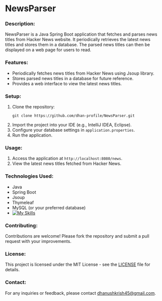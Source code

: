 # NewsParser

### Description:
NewsParser is a Java Spring Boot application that fetches and parses news titles from Hacker News website. It periodically retrieves the latest news titles and stores them in a database. The parsed news titles can then be displayed on a web page for users to read.

### Features:
- Periodically fetches news titles from Hacker News using Jsoup library.
- Stores parsed news titles in a database for future reference.
- Provides a web interface to view the latest news titles.

### Setup:
1. Clone the repository:
   ```
   git clone https://github.com/dhan-profile/NewsParser.git
   ```
2. Import the project into your IDE (e.g., IntelliJ IDEA, Eclipse).
3. Configure your database settings in `application.properties`.
4. Run the application.

### Usage:
1. Access the application at `http://localhost:8080/news`.
2. View the latest news titles fetched from Hacker News.

### Technologies Used:
- Java
- Spring Boot
- Jsoup
- Thymeleaf
- MySQL (or your preferred database)
- [![My Skills](https://skillicons.dev/icons?i=java,spring,eclipse,mysql,&theme=light)](https://skillicons.dev)

### Contributing:
Contributions are welcome! Please fork the repository and submit a pull request with your improvements.

### License:
This project is licensed under the MIT License - see the [LICENSE](LICENSE) file for details.

### Contact:
For any inquiries or feedback, please contact [dhanushkrish45@gmail.com](mailto:dhanushkrish45@gmail.com).
